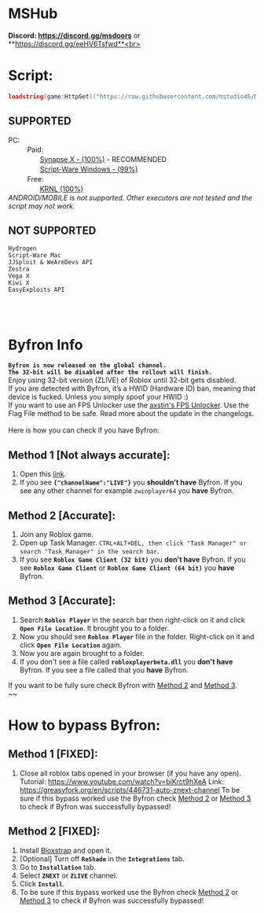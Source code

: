 # MSHub

**Discord: https://discord.gg/msdoors** or **https://discord.gg/eeHV6Tsfwd**<br>
# Script:
```lua
loadstring(game:HttpGet(("https://raw.githubusercontent.com/mstudio45/MSDOORS/main/MSHUB_Loader.lua"),true))()
```

## SUPPORTED
PC:<br>
ㅤㅤㅤPaid:<br>
ㅤㅤㅤㅤㅤ[Synapse X - (100%)](https://x.synapse.to) - RECOMMENDED<br>
ㅤㅤㅤㅤㅤ[Script-Ware Windows - (99%)](https://script-ware.com/)<br>
ㅤㅤㅤFree:<br>
ㅤㅤㅤㅤㅤ[KRNL (100%)](https://krnl.place/)<br>
*ANDROID/MOBILE is not supported. Other executors are not tested and the script may not work.*<br>

## NOT SUPPORTED
```
Hydrogen
Script-Ware Mac
JJSploit & WeAreDevs API
Zestra
Vega X
Kiwi X
EasyExploits API
```
<br><br>
# Byfron Info
**`Byfron is now released on the global channel.`**<br>
**`The 32-bit will be disabled after the rollout will finish.`**<br>
Enjoy using 32-bit version (ZLIVE) of Roblox until 32-bit gets disabled.<br>
If you are detected with Byfron, it’s a HWID (Hardware ID) ban, meaning that device is fucked. Unless you simply spoof your HWID :)<br>
If you want to use an FPS Unlocker use the [axstin's FPS Unlocker](https://github.com/axstin/rbxfpsunlocker/releases). Use the Flag File method to be safe. Read more about the update in the changelogs.<br>
<br>
Here is how you can check if you have Byfron:
## Method 1 [Not always accurate]:
1. Open this [link](https://clientsettings.roblox.com/v2/user-channel?binaryType=WindowsPlayer).
2. If you see **`{"channelName":"LIVE"}`** you **shouldn't have**  Byfron. If you see any other channel for example `zwinplayer64` you **have** Byfron.

## Method 2 [Accurate]:
1. Join any Roblox game.
2. Open up Task Manager. `CTRL+ALT+DEL, then click "Task Manager" or search "Task Manager" in the search bar`.
3. If you see **`Roblox Game Client (32 bit)`** you **don't have** Byfron. If you see **`Roblox Game Client`** or **`Roblox Game Client (64 bit)`** you **have** Byfron.

## Method 3 [Accurate]:
1. Search **`Roblox Player`** in the search bar then right-click on it and click **`Open File Location`**. It brought you to a folder.
2. Now you should see **`Roblox Player`** file in the folder. Right-click on it and click **`Open File Location`** again.
3. Now you are again brought to a folder.
4. If you don't see a file called **`robloxplayerbeta.dll`** you **don't have** Byfron. If you see a file called that you **have** Byfron.

If you want to be fully sure check Byfron with [Method 2](https://github.com/mstudio45/MSDOORS/blob/main/README.md#method-2-accurate) and [Method 3](https://github.com/mstudio45/MSDOORS/blob/main/README.md#method-3-100-accurate-with-method-2).<br>
~~
# How to bypass Byfron:
## Method 1 [FIXED]:
1. Close all roblox tabs opened in your browser (if you have any open).
Tutorial: https://www.youtube.com/watch?v=biKrct9hXeA
Link: https://greasyfork.org/en/scripts/446731-auto-znext-channel
To be sure if this bypass worked use the Byfron check [Method 2](https://github.com/mstudio45/MSDOORS/blob/main/README.md#method-2-accurate) or [Method 3](https://github.com/mstudio45/MSDOORS/blob/main/README.md#method-3-100-accurate-with-method-2) to check if Byfron was successfully bypassed!

## Method 2 [FIXED]:
1. Install [Bloxstrap](https://github.com/pizzaboxer/bloxstrap/releases) and open it.
2. [Optional] Turn off **`ReShade`** in the **`Integrations`** tab.
3. Go to **`Installation`** tab.
4. Select **`ZNEXT`** or **`ZLIVE`** channel.
5. Click **`Install`**.
6. To be sure if this bypass worked use the Byfron check [Method 2](https://github.com/mstudio45/MSDOORS/blob/main/README.md#method-2-accurate) or [Method 3](https://github.com/mstudio45/MSDOORS/blob/main/README.md#method-3-100-accurate-with-method-2) to check if Byfron was successfully bypassed!

